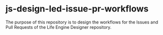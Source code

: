 # js-design-led-issue-pr-workflows
The purpose of this repository is to design the workflows for the Issues and Pull Requests of the Life Engine Designer repository.
